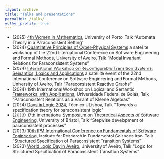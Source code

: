 ```yaml
---
layout: archive
title: "Talks and presentations"
permalink: /talks/
author_profile: true
---
```



- (2025) [4th Women in Mathematics](https://sites.google.com/view/fcup-wm25/submissions?authuser=0), University of Porto. Talk “Automata Theory in a Paraconsistent Setting”
- (2024) [Quantitative Principles of Cyber-Physical Systems](https://lmf.di.uminho.pt/Ibex/workshop.html) a satellite workshop of the 22nd International Conference on Software Engineering and Formal Methods, University of Aveiro, Talk “Modal Invariant Relations for Paraconsistent Systems”
- (2024) [International Workshop on Reconfigurable Transition Systems: Semantics, Logics and Applications](https://reacts2024.github.io/) a satellite event of the 22nd International Conference on Software Engineering and Formal Methods, University of Aveiro, Talk “Paraconsistent Reactive Graphs”
- (2024) [19th International Workshop on Logical and Semantic Frameworks, with Applications](https://sites.google.com/ufg.br/lsfa2024), Universidade Federal de Goiás, Talk “Paraconsistent Relations as a Variant of Kleene Algebras”
- (2024) [Days in Logic 2024](https://www.math.tecnico.ulisboa.pt/~css/daysinlogic2024/home), Técnico ULisboa, Talk “Towards a specification theory for paraconsistent logic”
- (2023) [17th International Symposium on Theoretical Aspects of Software Engineering](https://plrg-bristol.github.io/tase2023/index.html), University of Bristol, Talk “Stepwise development of paraconsistent processes”
- (2023) [10th IPM International Conference on Fundamentals of Software Engineering](https://fsen.ir/2023/), Institute for Research in Fundamental Sciences Iran, Talk “Structured Specification of Paraconsistent Transition Systems”
- (2023) [World Logic Day in Aveiro](https://wld.cipsh.international/wld2023.html), University of Aveiro, Talk “Logic for Structured Specification of Paraconsistent Transition Systems”
